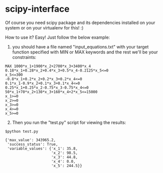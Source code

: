# scipy-interface

Of course you need scipy package and its dependencies installed on your system or on your virtualenv for this! :)

How to use it? Easy! Just follow the below example:

1. you should have a file named "input_equations.txt" with your target function specified with MIN or MAX keywords and the rest we'll be your constraints:
```
MAX 1000*x_1+1900*x_2+2700*x_3+3400*x_4
0.18*x_1+0.28*x_2+0.4*x_3+0.5*x_4-0.2125*x_5<=0
x_5<=300
-0.8*x_1+0.2*x_2+0.2*x_3+0.2*x_4<=0
0.1*x_1-0.9*x_2+0.1*x_3+0.1*x_4<=0
0.25*x_1+0.25*x_2-0.75*x_3-0.75*x_4<=0
50*x_1+70*x_2+130*x_3+160*x_4+2*x_5<=15000
x_1>=0
x_2>=0
x_3>=0
x_4>=0
x_5>=0
```
2. Then you run the "test.py" script for viewing the results:
```
$python test.py

{'max_value': 343965.2,
 'success_status': True,
 'variable_values': {'x_1': 35.8,
                     'x_2': 98.5,
                     'x_3': 44.8,
                     'x_4': 0.0,
                     'x_5': 244.5}}
```